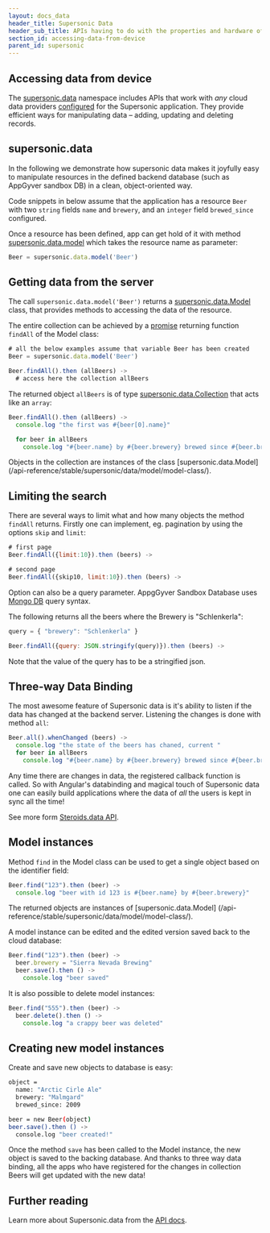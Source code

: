 ```yaml
---
layout: docs_data
header_title: Supersonic Data
header_sub_title: APIs having to do with the properties and hardware of your mobile device.
section_id: accessing-data-from-device
parent_id: supersonic
---
```


<section class="docs-section">

# Accessing data from device

The [supersonic.data](api-reference/stable/supersonic/data/) namespace includes APIs that work with _any_ cloud data providers [configured](/data-management/setting-up-appgyver-database/) for the Supersonic application. They provide efficient ways for manipulating data – adding, updating and deleting records.

## supersonic.data

In the following we demonstrate how supersonic data makes it joyfully easy to manipulate resources in the defined backend database (such as AppGyver sandbox DB) in a clean, object-oriented way.

Code snippets in below assume that the application has a resource `Beer` with two `string` fields `name` and `brewery`, and an `integer` field `brewed_since` configured.

Once a resource has been defined, app can get hold of it with method [supersonic.data.model](/api-reference/stable/supersonic/data/model/model/) which takes the resource name as parameter:

```js
Beer = supersonic.data.model('Beer')
```

## Getting data from the server

The call `supersonic.data.model('Beer')` returns a [supersonic.data.Model](/api-reference/stable/supersonic/data/model/model-class/) class, that provides methods to accessing the data of the resource.

The entire collection can be achieved by a [promise](/overview/promises/) returning function `findAll` of the Model class:

```js
# all the below examples assume that variable Beer has been created
Beer = supersonic.data.model('Beer')

Beer.findAll().then (allBeers) ->
  # access here the collection allBeers
```

The returned object `allBeers` is of type [supersonic.data.Collection](/api-reference/stable/supersonic/data/model/collection-class/) that acts like an `array`:

```js
Beer.findAll().then (allBeers) ->
  console.log "the first was #{beer[0].name}"

  for beer in allBeers
    console.log "#{beer.name} by #{beer.brewery} brewed since #{beer.brewed_since}"
```

Objects in the collection are instances of the class [supersonic.data.Model] (/api-reference/stable/supersonic/data/model/model-class/).

## Limiting the search

There are several ways to limit what and how many objects the method `findAll` returns.  Firstly one can implement, eg. pagination by using the options `skip` and `limit`:

```js
# first page
Beer.findAll({limit:10}).then (beers) ->

# second page
Beer.findAll({skip10, limit:10}).then (beers) ->
```

Option can also be a query parameter. AppgGyver Sandbox Database uses [Mongo DB](http://www.mongodb.org/) query syntax.

The following returns all the beers where the Brewery is "Schlenkerla":

```js
query = { "brewery": "Schlenkerla" }

Beer.findAll({query: JSON.stringify(query)}).then (beers) ->
```

Note that the value of the query has to be a stringified json.


## Three-way Data Binding

The most awesome feature of Supersonic data is it's ability to listen if the data has changed at the backend server. Listening the changes is done with method `all`:

```js
Beer.all().whenChanged (beers) ->
  console.log "the state of the beers has chaned, current "
  for beer in allBeers
    console.log "#{beer.name} by #{beer.brewery} brewed since #{beer.brewed_since}"
```

Any time there are changes in data, the registered callback function is called. So with Angular's databinding and magical touch of Supersonic data one can easily build applications where the data of _all_ the users is kept in sync all the time!

See more form [Steroids.data API](/api-reference/stable/supersonic/data/model/model-class/).

# Model instances

Method `find` in the Model class can be used to get a single object based on the identifier field:

```js
Beer.find("123").then (beer) ->
  console.log "beer with id 123 is #{beer.name} by #{beer.brewery}"
```

The returned objects are instances of [supersonic.data.Model] (/api-reference/stable/supersonic/data/model/model-class/).

A model instance can be edited and the edited version saved back to the cloud database:

```js
Beer.find("123").then (beer) ->
  beer.brewery = "Sierra Nevada Brewing"
  beer.save().then () ->
    console.log "beer saved"
```

It is also possible to delete model instances:

```js
Beer.find("555").then (beer) ->
  beer.delete().then () ->
    console.log "a crappy beer was deleted"
```

## Creating new model instances

Create and save new objects to database is easy:

```bash
object =
  name: "Arctic Cirle Ale"
  brewery: "Malmgard"
  brewed_since: 2009

beer = new Beer(object)
beer.save().then () ->
  console.log "beer created!"
```
Once the method `save` has been called to the Model instance, the new object is saved to the backing database. And thanks to three way data binding, all the apps who have registered for the changes in collection Beers will get updated with the new data!

## Further reading

Learn more about  Supersonic.data from the [API docs][data-api].

</section>

[data-api]: /supersonic/api-reference/stable/supersonic/data